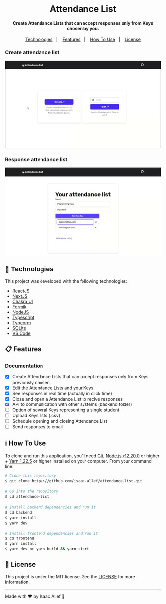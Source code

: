 <h1 align="center">
    Attendance List
</h1>

<h4 align="center">
  Create Attendance Lists that can accept responses only from Keys chosen by you.
</h4>


<p align="center">
  <a href="#rocket-technologies">Technologies</a>&nbsp;&nbsp;&nbsp;|&nbsp;&nbsp;&nbsp;
  <a href="#-features">Features</a>&nbsp;&nbsp;&nbsp;|&nbsp;&nbsp;&nbsp;
  <a href="#information_source-how-to-use">How To Use</a>&nbsp;&nbsp;&nbsp;|&nbsp;&nbsp;&nbsp;
  <a href="#memo-license">License</a>
</p>

### Create attendance list
![Create attendance list gif](https://github.com/isaac-allef/attendance-list/blob/main/public/create-attendance-list.gif)
### Response attendance list
![Response attendance list gif](https://github.com/isaac-allef/attendance-list/blob/main/public/response-attendance-list.gif)

## :rocket: Technologies

This project was developed with the following technologies:

-  [ReactJS](https://reactjs.org/)
-  [NextJS](https://nextjs.org/)
-  [Chakra UI](https://chakra-ui.com/)
-  [Formik](https://formik.org/)
-  [NodeJS](https://nodejs.org/en/)
-  [Typescript](https://www.typescriptlang.org/)
-  [Typeorm](https://typeorm.io/#/)
-  [SQLite](https://www.sqlite.org/index.html)
-  [VS Code][vc]

## 📋 Features

### Documentation

- [x] Create Attendance Lists that can accept responses only from Keys previously chosen
- [x] Edit the Attendance Lists and your Keys
- [x] See responses in real time (actually in click time)
- [x] Close and open a Attendance List to recive responses
- [x] API to communication with other systems (backend folder)
- [ ] Option of several Keys representing a single student
- [ ] Upload Keys lists (.csv)
- [ ] Schedule opening and closing Attendance List
- [ ] Send responses to email

## :information_source: How To Use

To clone and run this application, you'll need [Git](https://git-scm.com), [Node.js v12.20.0][nodejs] or higher + [Yarn 1.22.5][yarn] or higher installed on your computer. From your command line:

```bash
# Clone this repository
$ git clone https://github.com/isaac-allef/attendance-list.git

# Go into the repository
$ cd attendance-list

# Install backend dependencies and run it
$ cd backend
$ yarn install
$ yarn dev

# Install frontend dependencies and run it
$ cd frontend
$ yarn install
$ yarn dev or yarn build && yarn start
```

## :memo: License
This project is under the MIT license. See the [LICENSE](LICENSE) for more information.

---

Made with ♥ by Isaac Allef :wave:

[nodejs]: https://nodejs.org/
[yarn]: https://yarnpkg.com/
[vc]: https://code.visualstudio.com/
